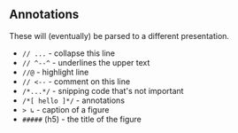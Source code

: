 ## Annotations

These will (eventually) be parsed to a different presentation.

- `// ...` - collapse this line
- `// ^--^` - underlines the upper text
- `//@` - highlight line
- `// <--` - comment on this line
- `/*...*/` - snipping code that's not important
- `/*[ hello ]*/` - annotations
- `> ↳` - caption of a figure
- `#####` (h5) - the title of the figure

